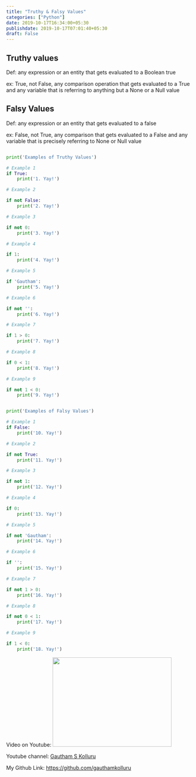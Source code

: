 ```yaml
---
title: "Truthy & Falsy Values"
categories: ["Python"]
date: 2019-10-17T16:34:00+05:30
publishdate: 2019-10-17T07:01:40+05:30
draft: False
---
```


## Truthy values

Def: any expression or an entity that gets evaluated to a Boolean true

ex: True, not False, any comparison operation that gets evaluated to a True and any variable that is referring to anything but a None or a Null value

## Falsy Values

Def: any expression or an entity that gets evaluated to a false

ex: False, not True, any comparison that gets evaluated to a False and any variable that is precisely referring to None or Null value

```python

print('Examples of Truthy Values')

# Example 1
if True:
    print('1. Yay!')

# Example 2

if not False:
    print('2. Yay!')

# Example 3

if not 0:
    print('3. Yay!')

# Example 4

if 1:
    print('4. Yay!')

# Example 5

if 'Gautham':
    print('5. Yay!')

# Example 6

if not '':
    print('6. Yay!')

# Example 7

if 1 > 0:
    print('7. Yay!')

# Example 8

if 0 < 1:
    print('8. Yay!')

# Example 9

if not 1 < 0:
    print('9. Yay!')


print('Examples of Falsy Values')

# Example 1
if False:
    print('10. Yay!')

# Example 2

if not True:
    print('11. Yay!')

# Example 3

if not 1:
    print('12. Yay!')

# Example 4

if 0:
    print('13. Yay!')

# Example 5

if not 'Gautham':
    print('14. Yay!')

# Example 6

if '':
    print('15. Yay!')

# Example 7

if not 1 > 0:
    print('16. Yay!')

# Example 8

if not 0 < 1:
    print('17. Yay!')

# Example 9

if 1 < 0:
    print('18. Yay!')

```

Video on Youtube: <a href="https://youtu.be/wet9W3I1OGk"><img src="/img/Truthy-and-Falsy-values.png" height="240" width="320"></a>

Youtube channel: [Gautham S Kolluru](https://www.youtube.com/channel/UCWeOiQJHuUvcwR8Us5iVnAA?view_as=subscriber)

My Github Link: https://github.com/gauthamkolluru
